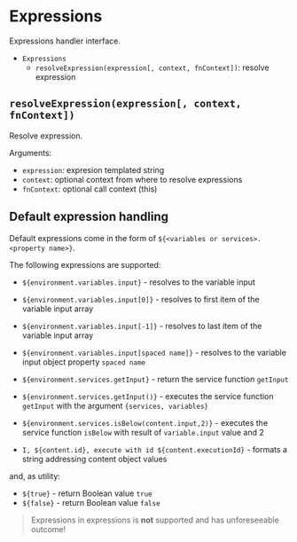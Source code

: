 Expressions
===========

Expressions handler interface.

- `Expressions`
  - `resolveExpression(expression[, context, fnContext])`: resolve expression

## `resolveExpression(expression[, context, fnContext])`

Resolve expression.

Arguments:
- `expression`: expresion templated string
- `context`: optional context from where to resolve expressions
- `fnContext`: optional call context (this)
## Default expression handling

Default expressions come in the form of `${<variables or services>.<property name>}`.

The following expressions are supported:

- `${environment.variables.input}` - resolves to the variable input
- `${environment.variables.input[0]}` - resolves to first item of the variable input array
- `${environment.variables.input[-1]}` - resolves to last item of the variable input array
- `${environment.variables.input[spaced name]}` - resolves to the variable input object property `spaced name`

- `${environment.services.getInput}` - return the service function `getInput`
- `${environment.services.getInput()}` - executes the service function `getInput` with the argument `{services, variables}`
- `${environment.services.isBelow(content.input,2)}` - executes the service function `isBelow` with result of `variable.input` value and 2

- `I, ${content.id}, execute with id ${content.executionId}` - formats a string addressing content object values

and, as utility:

- `${true}` - return Boolean value `true`
- `${false}` - return Boolean value `false`

> Expressions in expressions is **not** supported and has unforeseeable outcome!

